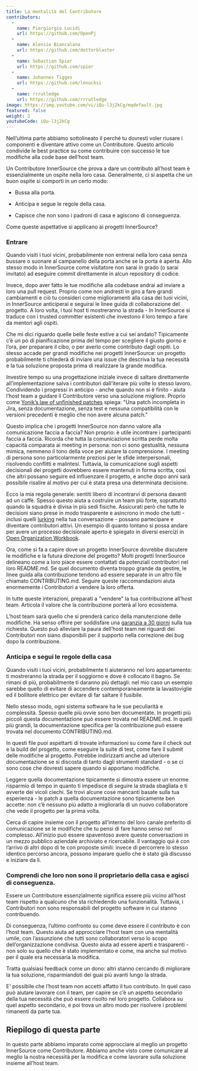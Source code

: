 ```yaml
---
title: La mentalità del Contributore
contributors:
  - 
    name: Piergiorgio Lucidi
    url: https://github.com/OpenPj
  - 
    name: Alessio Biancalana
    url: https://github.com/dottorblaster
  - 
    name: Sebastian Spier
    url: https://github.com/spier
  - 
    name: Johannes Tigges
    url: https://github.com/lenucksi
  - 
    name: rrrutledge
    url: https://github.com/rrrutledge
image: https://img.youtube.com/vi/iQu-l3j2kCg/mqdefault.jpg
featured: false
weight: 3
youtubeCode: iQu-l3j2kCg
---
```


<div class="paragraph">
<p>Nell&#8217;ultima parte abbiamo sottolineato il perché tu dovresti voler riusare i componenti e
diventare attivo come un Contributore. Questo articolo condivide le best practice su come
contribuire con successo le tue modifiche alla code base dell&#8217;host team.</p>
</div>
<div class="paragraph">
<p>Un Contributore InnerSource che prova a dare un contributo all&#8217;host team
è essenzialmente un ospite nella loro casa. Generalmente, ci si aspetta che un buon ospite
si comporti in un certo modo:</p>
</div>
<div class="ulist">
<ul>
<li>
<p>Bussa alla porta.</p>
</li>
<li>
<p>Anticipa e segue le regole della casa.</p>
</li>
<li>
<p>Capisce che non sono i padroni di casa e agiscono di conseguenza.</p>
</li>
</ul>
</div>
<div class="paragraph">
<p>Come queste aspettative si applicano ai progetti InnerSource?</p>
</div>
<div class="sect2">
<h3 id="_entrare">Entrare</h3>
<div class="paragraph">
<p>Quando visiti i tuoi vicini, probabilmente non entrerai nella loro casa senza
bussare o suonare al campanello della porta anche se la porta è aperta. Allo stesso modo in InnerSource
come visitatore non sarai in grado (o sarai invitato) ad eseguire commit direttamente in alcun repository di codice.</p>
</div>
<div class="paragraph">
<p>Invece, dopo aver fatto le tue modifiche alla codebase andrai ad inviare a loro una pull request. Proprio come non andresti in giro a fare grandi
cambiamenti e ciò tu consideri come miglioramenti alla casa dei tuoi vicini, in InnerSource anticiperai e seguirai le linee guida di collaborazione del progetto.
A loro volta, i tuoi host ti mostreranno la strada - In InnerSource si traduce con i trusted committer esistenti che investono il loro tempo a fare da mentori agli ospiti.</p>
</div>
<div class="paragraph">
<p>Che mi dici riguardo quelle belle feste estive a cui sei andato?
Tipicamente c&#8217;è un pò di pianificazione prima del tempo per scegliere il giusto giorno e l&#8217;ora, per
preparare il cibo, o per averlo come contributo dagli ospiti. Lo stesso accade
per grandi modifiche nei progetti InnerSource: un progetto probabilmente ti chiederà di inviare
una issue che descriva la tua necessità e la tua soluzione proposta prima di realizzare la grande modifica.</p>
</div>
<div class="paragraph">
<p>Investire tempo su una progettazione iniziale invece di saltare direttamente all&#8217;implementazione salva i contributori
dall&#8217;iterare più volte lo stesso lavoro. Condividendo i progressi in anticipo - anche quando non si è finito -
aiuta l&#8217;host team a guidare il Contributore verso una soluzione migliore. Proprio come <a href="https://cwiki.apache.org/confluence/display/solr/HowToContribute">Yonik&#8217;s law of unfinished
patches</a>
spiega: "Una patch incompleta in Jira, senza documentazione, senza test
e nessuna compatibilità con le versioni precedenti è meglio che non avere alcuna patch."</p>
</div>
<div class="paragraph">
<p>Questo implica che i progetti InnerSource non danno valore alla comunicazione faccia a faccia?
Non proprio: è utile incontrare i partecipanti faccia a faccia.
Ricorda che tutta la comunicazione scritta perde molta capacità comparata ai meeting in persona:
non ci sono gestualità, nessuna mimica, nemmeno il tono della voce per aiutare la comprensione.
I meeting di persona sono particolarmente preziosi per le sfide interpersonali, risolvendo conflitti e malintesi.
Tuttavia, la comunicazione sugli aspetti decisionali dei progetti dovrebbero essere mantenuti in forma scritta, così che altri possano
seguire ed influenzare il progetto, e anche dopo anni sarà possibile risalire al motivo per cui è stata presa una determinata decisione.</p>
</div>
<div class="paragraph">
<p>Ecco la mia regola generale: sentiti libero di incontrarvi di persona davanti ad un caffè. Spesso questo aiuta
a costruire un team più forte, soprattutto quando la squadra è divisa in più sedi fisiche. Assicurati però che tutte le decisioni siano prese in modo
trasparente e asincrono in modo che tutti - inclusi quelli <a href="https://en.wikipedia.org/wiki/Lurker">lurking</a> nella
tua conversazione - possano partecipare e diventare contributori attivi. Un esempio
di quanto lontano si possa andare per avere un processo decisionale aperto è spiegato in diversi
esercizi in <a href="https://opensource.com/open-organization/resources/workbook">Open Organization
Workbook</a>.</p>
</div>
<div class="paragraph">
<p>Ora, come si fa a capire dove un progetto InnerSource dovrebbe discutere le modifiche
e la futura direzione del progetto? Molti progetti InnerSource delineano come a loro piace
essere contattati da potenziali contributori nel loro README.md. Se quel
documento diventa troppo grande da gestire, le linee guida alla contribuzione tendono ad essere separate
in un altro file chiamato CONTRIBUTING.md. Seguire queste raccomandazioni
aiuta enormemente i Contributori a vendere la loro offerta.</p>
</div>
<div class="paragraph">
<p>In tutte queste interazioni, preparati a "vendere" la tua contribuzione
all&#8217;host team. Articola il valore che la contribuzione porterà al loro
ecosistema.</p>
</div>
<div class="paragraph">
<p>L&#8217;host team sarà quello che si prenderà carico della manutenzione delle modifiche. Ha
senso offrire per soddisfare una <a href="https://patterns.innersourcecommons.org/p/30-day-warranty">garanzia a 30 giorni</a> sulla tua richiesta. Questo può
alleviare la paura dell&#8217;host team nei riguardi dei Contributori non siano disponibili per il supporto nella correzione dei bug dopo la contribuzione.</p>
</div>
</div>
<div class="sect2">
<h3 id="_anticipa_e_segui_le_regole_della_casa">Anticipa e segui le regole della casa</h3>
<div class="paragraph">
<p>Quando visiti i tuoi vicini, probabilmente ti aiuteranno nel loro
appartamento: ti mostreranno la strada per il soggiorno e dove è collocato il bagno.
Se rimani di più, probabilmente ti daranno più dettagli: nel mio caso un esempio sarebbe quello di evitare
di accendere contemporaneamente la lavastoviglie ed il bollitore elettrico per evitare di far saltare il
fusibile.</p>
</div>
<div class="paragraph">
<p>Nello stesso modo, ogni sistema software ha le sue peculiarità e complessità.
Spesso quelle più ovvie sono ben documentate. In progetti più piccoli questa
documentazione può essere trovata nel README.md. In quelli più grandi, la documentazione
specifica per la contribuzione può essere trovata nel documento CONTRIBUTING.md.</p>
</div>
<div class="paragraph">
<p>In questi file puoi aspettarti di trovate informazioni su come fare
il check out e la build del progetto, come eseguire la suite di test, come fare il submit
delle modifiche al progetto. Potrebbe indirizzarti anche ad ulteriore documentazione se si
discosta di tanto dagli strumenti standard - o se ci sono cose che dovresti sapere quando
si apportano modifiche.</p>
</div>
<div class="paragraph">
<p>Leggere quella documentazione tipicamente si dimostra essere un enorme risparmio di tempo in quanto
ti impedisce di seguire la strada sbagliata e ti avverte dei vicoli ciechi. Se trovi alcune cose
mancanti basate sulla tua esperienza - le patch a quella documentazione sono tipicamente ben accette:
non c&#8217;è nessuno più adatto a migliorarla di un nuovo collaboratore che vede il progetto per la prima volta.</p>
</div>
<div class="paragraph">
<p>Cerca di capire insieme con il progetto all&#8217;interno del loro canale preferito di comunicazione
se le modifiche che tu pensi di fare hanno senso nel complesso. All&#8217;inizio può essere
spaventoso avere queste conversazioni in un mezzo pubblico aziendale
archiviato e ricercabile. Il vantaggio quì è con l&#8217;arrivo di altri dopo di te con
proposte simili: invece di percorrere lo stesso identico percorso ancora, possono imparare
quello che è stato già discusso e iniziare da lì.</p>
</div>
</div>
<div class="sect2">
<h3 id="_comprendi_che_loro_non_sono_il_proprietario_della_casa_e_agisci_di_conseguenza">Comprendi che loro non sono il proprietario della casa e agisci di conseguenza.</h3>
<div class="paragraph">
<p>Essere un Contributore essenzialmente significa essere più vicino all&#8217;host team rispetto a qualcuno
che sta richiedendo una funzionalità. Tuttavia, i Contributori non sono responsabili del progetto
software in cui stanno contribuendo.</p>
</div>
<div class="paragraph">
<p>Di conseguenza, l&#8217;ultimo confronto su come deve essere il contributo è con
l&#8217;host team. Questo aiuta ad approcciare l&#8217;host team con una
mentalità umile, con l&#8217;assunzione che tutti sono collaboratori verso lo scopo
dell&#8217;organizzazione condivisa. Questo aiuta ad essere aperti e trasparenti - non solo su
quello che è stato implementato e come, ma anche sul motivo per il quale era necessaria la modifica.</p>
</div>
<div class="paragraph">
<p>Tratta qualsiasi feedback come un dono: altri stanno cercando di migliorare la tua soluzione,
risparmiandoti dei guai più avanti lungo la strada.</p>
</div>
<div class="paragraph">
<p>E' possibile che l&#8217;host team non accetti affatto il tuo contributo.
In quel caso può aiutare lavorare con il team, per capire se c&#8217;è un aspetto secondario
della tua necessità che può essere risolto nel loro progetto. Collabora su quel aspetto secondario, e
poi trova un altro modo per risolvere i problemi rimanenti da parte tua.</p>
</div>
</div>
<div class="sect1">
<h2 id="_riepilogo_di_questa_parte">Riepilogo di questa parte</h2>
<div class="sectionbody">
<div class="paragraph">
<p>In questo parte abbiamo imparato come approcciare al meglio un progetto InnerSource come
Contributore. Abbiamo anche visto come comunicare al meglio la nostra necessità per la modifica e
come lavorare sulla soluzione insieme all&#8217;host team.</p>
</div>
</div>
</div>
<!--- This file autogenerated from https://github.com/InnerSourceCommons/InnerSourceLearningPath/blob/main/scripts -->